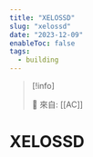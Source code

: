 ```yaml
---
title: "XELOSSD"
slug: "xelossd"
date: "2023-12-09"
enableToc: false
tags:
  - building
---
```


> [!info]
>
> 🌱 來自: [[AC]]

# XELOSSD
